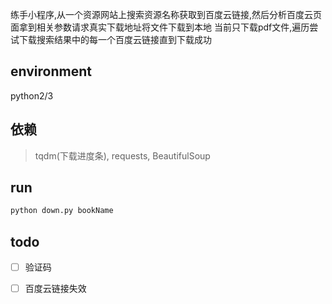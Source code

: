 练手小程序,从一个资源网站上搜索资源名称获取到百度云链接,然后分析百度云页面拿到相关参数请求真实下载地址将文件下载到本地
当前只下载pdf文件,遍历尝试下载搜索结果中的每一个百度云链接直到下载成功
## environment
python2/3

## 依赖
>tqdm(下载进度条),
>requests,
>BeautifulSoup

## run
```python 
python down.py bookName
```

## todo
- [ ] 验证码
- [ ] 百度云链接失效


